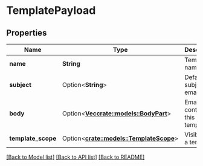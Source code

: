 # TemplatePayload

## Properties

Name | Type | Description | Notes
------------ | ------------- | ------------- | -------------
**name** | **String** | Template name | 
**subject** | Option<**String**> | Default subject of email. | [optional]
**body** | Option<[**Vec<crate::models::BodyPart>**](BodyPart.md)> | Email content of this template | [optional]
**template_scope** | Option<[**crate::models::TemplateScope**](TemplateScope.md)> | Visibility of a template | [optional]

[[Back to Model list]](../README.md#documentation-for-models) [[Back to API list]](../README.md#documentation-for-api-endpoints) [[Back to README]](../README.md)


